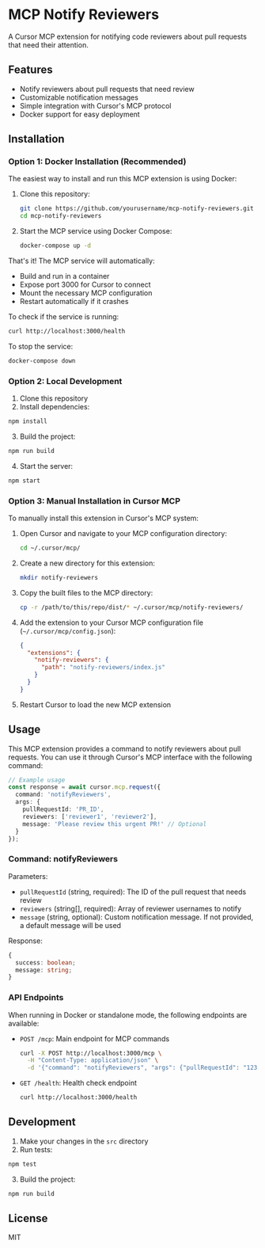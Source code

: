 # MCP Notify Reviewers

A Cursor MCP extension for notifying code reviewers about pull requests that need their attention.

## Features

- Notify reviewers about pull requests that need review
- Customizable notification messages
- Simple integration with Cursor's MCP protocol
- Docker support for easy deployment

## Installation

### Option 1: Docker Installation (Recommended)

The easiest way to install and run this MCP extension is using Docker:

1. Clone this repository:
   ```bash
   git clone https://github.com/yourusername/mcp-notify-reviewers.git
   cd mcp-notify-reviewers
   ```

2. Start the MCP service using Docker Compose:
   ```bash
   docker-compose up -d
   ```

That's it! The MCP service will automatically:
- Build and run in a container
- Expose port 3000 for Cursor to connect
- Mount the necessary MCP configuration
- Restart automatically if it crashes

To check if the service is running:
```bash
curl http://localhost:3000/health
```

To stop the service:
```bash
docker-compose down
```

### Option 2: Local Development
1. Clone this repository
2. Install dependencies:
```bash
npm install
```
3. Build the project:
```bash
npm run build
```
4. Start the server:
```bash
npm start
```

### Option 3: Manual Installation in Cursor MCP

To manually install this extension in Cursor's MCP system:

1. Open Cursor and navigate to your MCP configuration directory:
   ```bash
   cd ~/.cursor/mcp/
   ```

2. Create a new directory for this extension:
   ```bash
   mkdir notify-reviewers
   ```

3. Copy the built files to the MCP directory:
   ```bash
   cp -r /path/to/this/repo/dist/* ~/.cursor/mcp/notify-reviewers/
   ```

4. Add the extension to your Cursor MCP configuration file (`~/.cursor/mcp/config.json`):
   ```json
   {
     "extensions": {
       "notify-reviewers": {
         "path": "notify-reviewers/index.js"
       }
     }
   }
   ```

5. Restart Cursor to load the new MCP extension

## Usage

This MCP extension provides a command to notify reviewers about pull requests. You can use it through Cursor's MCP interface with the following command:

```typescript
// Example usage
const response = await cursor.mcp.request({
  command: 'notifyReviewers',
  args: {
    pullRequestId: 'PR_ID',
    reviewers: ['reviewer1', 'reviewer2'],
    message: 'Please review this urgent PR!' // Optional
  }
});
```

### Command: notifyReviewers

Parameters:
- `pullRequestId` (string, required): The ID of the pull request that needs review
- `reviewers` (string[], required): Array of reviewer usernames to notify
- `message` (string, optional): Custom notification message. If not provided, a default message will be used

Response:
```typescript
{
  success: boolean;
  message: string;
}
```

### API Endpoints

When running in Docker or standalone mode, the following endpoints are available:

- `POST /mcp`: Main endpoint for MCP commands
  ```bash
  curl -X POST http://localhost:3000/mcp \
    -H "Content-Type: application/json" \
    -d '{"command": "notifyReviewers", "args": {"pullRequestId": "123", "reviewers": ["user1"]}}'
  ```

- `GET /health`: Health check endpoint
  ```bash
  curl http://localhost:3000/health
  ```

## Development

1. Make your changes in the `src` directory
2. Run tests:
```bash
npm test
```
3. Build the project:
```bash
npm run build
```

## License

MIT
